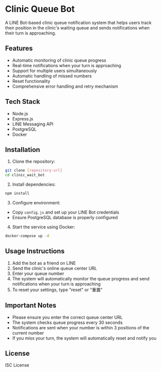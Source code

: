 # Clinic Queue Bot

A LINE Bot-based clinic queue notification system that helps users track their position in the clinic's waiting queue and sends notifications when their turn is approaching.

## Features

- Automatic monitoring of clinic queue progress
- Real-time notifications when your turn is approaching
- Support for multiple users simultaneously
- Automatic handling of missed numbers
- Reset functionality
- Comprehensive error handling and retry mechanism

## Tech Stack

- Node.js
- Express.js
- LINE Messaging API
- PostgreSQL
- Docker

## Installation

1. Clone the repository:
```bash
git clone [repository-url]
cd clinic_wait_bot
```

2. Install dependencies:
```bash
npm install
```

3. Configure environment:
- Copy `config.js` and set up your LINE Bot credentials
- Ensure PostgreSQL database is properly configured

4. Start the service using Docker:
```bash
docker-compose up -d
```

## Usage Instructions

1. Add the bot as a friend on LINE
2. Send the clinic's online queue center URL
3. Enter your queue number
4. The system will automatically monitor the queue progress and send notifications when your turn is approaching
5. To reset your settings, type "reset" or "重置"

## Important Notes

- Please ensure you enter the correct queue center URL
- The system checks queue progress every 30 seconds
- Notifications are sent when your number is within 3 positions of the current number
- If you miss your turn, the system will automatically reset and notify you


## License

ISC License 